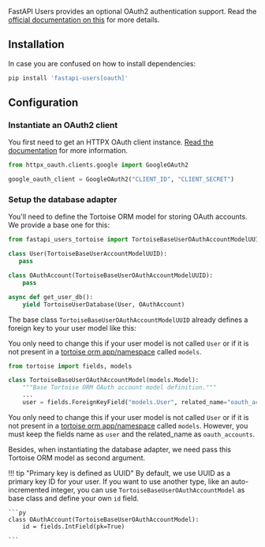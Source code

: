 FastAPI Users provides an optional OAuth2 authentication support.  Read the [official documentation on this](https://fastapi-users.github.io/fastapi-users/10.0/configuration/oauth/) for more details.

## Installation

In case you are confused on how to install dependencies:

```sh
pip install 'fastapi-users[oauth]'
```

## Configuration

### Instantiate an OAuth2 client

You first need to get an HTTPX OAuth client instance. [Read the documentation](https://frankie567.github.io/httpx-oauth/oauth2/) for more information.

```py
from httpx_oauth.clients.google import GoogleOAuth2

google_oauth_client = GoogleOAuth2("CLIENT_ID", "CLIENT_SECRET")
```

### Setup the database adapter

You'll need to define the Tortoise ORM model for storing OAuth accounts. We provide a base one for this:

```py
from fastapi_users_tortoise import TortoiseBaseUserOAuthAccountModelUUID, TortoiseBaseUserAccountModelUUID, TortoiseUserDatabase

class User(TortoiseBaseUserAccountModelUUID):
   pass

class OAuthAccount(TortoiseBaseUserOAuthAccountModelUUID):
    pass

async def get_user_db():
    yield TortoiseUserDatabase(User, OAuthAccount)
```

The base class `TortoiseBaseUserOAuthAccountModelUUID` already defines a foreign key to your user model like this:

You only need to change this if your user model is not called `User` or if it is not present in a [tortoise orm app/namespace](https://tortoise.github.io/setup.html) called `models`.

```python
from tortoise import fields, models

class TortoiseBaseUserOAuthAccountModel(models.Model):
    """Base Tortoise ORM OAuth account model definition."""
    ...
    user = fields.ForeignKeyField("models.User", related_name="oauth_accounts")
```
You only need to change this if your user model is not called `User` or if it is not present in a [tortoise orm app/namespace](https://tortoise.github.io/setup.html) called `models`.
However, you must keep the fields name as `user` and the related_name as `oauth_accounts`.

Besides, when instantiating the database adapter, we need pass this Tortoise ORM model as second argument.

!!! tip "Primary key is defined as UUID"
    By default, we use UUID as a primary key ID for your user. If you want to use another type, like an auto-incremented integer, you can use `TortoiseBaseUserOAuthAccountModel` as base class and define your own `id` field.

    ```py
    class OAuthAccount(TortoiseBaseUserOAuthAccountModel):
        id = fields.IntField(pk=True)

    ```

